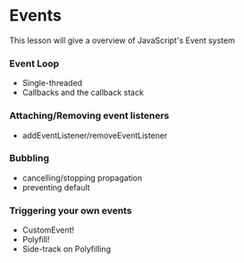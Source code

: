 # Events

This lesson will give a overview of JavaScript's Event system

### Event Loop
* Single-threaded
* Callbacks and the callback stack

### Attaching/Removing event listeners
* addEventListener/removeEventListener

### Bubbling
* cancelling/stopping propagation
* preventing default


### Triggering your own events

* CustomEvent!
* Polyfill!
* Side-track on Polyfilling

